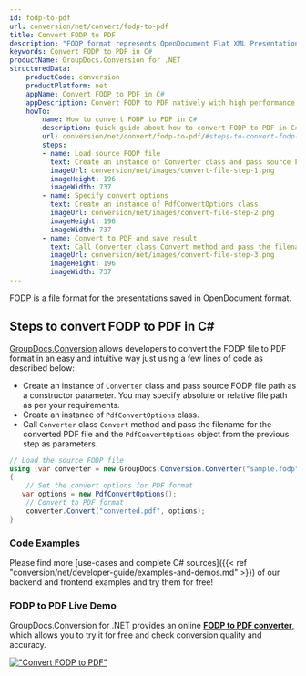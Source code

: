 ```yaml
---
id: fodp-to-pdf
url: conversion/net/convert/fodp-to-pdf
title: Convert FODP to PDF
description: "FODP format represents OpenDocument Flat XML Presentation with .fodp extension. Learn how to convert FODP to PDF file programmatically in C# language using GroupDocs.Conversion for .NET library."
keywords: Convert FODP to PDF in C#
productName: GroupDocs.Conversion for .NET
structuredData:
    productCode: conversion
    productPlatform: net
    appName: Convert FODP to PDF in C#
    appDescription: Convert FODP to PDF natively with high performance using C# language and server side GroupDocs.Conversion for .NET APIs, without the use of any software like Microsoft or Open Office.
    howTo:
        name: How to convert FODP to PDF in C# 
        description: Quick guide about how to convert FODP to PDF in C# with high performance and accuracy.
        url: conversion/net/convert/fodp-to-pdf/#steps-to-convert-fodp-to-pdf-in-c
        steps:
        - name: Load source FODP file 
          text: Create an instance of Converter class and pass source FODP file path as a constructor parameter. You may specify absolute or relative file path as per your requirements. 
          imageUrl: conversion/net/images/convert-file-step-1.png
          imageHeight: 196
          imageWidth: 737
        - name: Specify convert options 
          text: Create an instance of PdfConvertOptions class.
          imageUrl: conversion/net/images/convert-file-step-2.png
          imageHeight: 196
          imageWidth: 737
        - name: Convert to PDF and save result 
          text: Call Converter class Convert method and pass the filename for the converted HTML file and the PdfConvertOptions object from the previous step as parameters.
          imageUrl: conversion/net/images/convert-file-step-3.png
          imageHeight: 196
          imageWidth: 737
---
```


FODP is a file format for the presentations saved in OpenDocument format.

## Steps to convert FODP to PDF in C#

[GroupDocs.Conversion](https://products.groupdocs.com/conversion/net) allows developers to convert the FODP file to PDF format in an easy and intuitive way just using a few lines of code as described below:

* Create an instance of `Converter` class and pass source FODP file path as a constructor parameter. You may specify absolute or relative file path as per your requirements. 
* Create an instance of `PdfConvertOptions` class.
* Call `Converter` class `Convert` method and pass the filename for the converted PDF file and the `PdfConvertOptions` object from the previous step as parameters.

```csharp
// Load the source FODP file
using (var converter = new GroupDocs.Conversion.Converter("sample.fodp"))
{
    // Set the convert options for PDF format
   var options = new PdfConvertOptions();
    // Convert to PDF format
    converter.Convert("converted.pdf", options);
}
```

### Code Examples

Please find more [use-cases and complete C# sources]({{< ref "conversion/net/developer-guide/examples-and-demos.md" >}}) of our backend and frontend examples and try them for free!

### FODP to PDF Live Demo

GroupDocs.Conversion for .NET provides an online [**FODP to PDF converter**](https://products.groupdocs.app/conversion/fodp-to-pdf), which allows you to try it for free and check conversion quality and accuracy.

[!["Convert FODP to PDF"](conversion/net/images/convert-to-pdf/convert-fodp-to-pdf.png)](https://products.groupdocs.app/conversion/fodp-to-pdf)